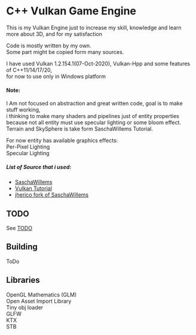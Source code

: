 # C++ Vulkan Game Engine 

This is my Vulkan Engine just to increase my skill, knowledge and learn more about 3D, and for my satisfaction

Code is mostly written by my own.<br />
Some part might be copied form many sources.

I have used Vulkan 1.2.154.1(07-Oct-2020), Vulkan-Hpp and some features of C++11/14/17/20, <br />
for now to use only in Windows platform

#### Note:
I Am not focused on abstraction and great written code, goal is to make stuff working,<br />
i thinking to make many shaders and pipelines just of entity properties because not all entity must use specular lighting or some bloom effect. <br />
Terrain and SkySphere is take form SaschaWillems Tutorial. <br />

For now entity has available graphics effects: <br />
Per-Pixel Lighting <br />
Specular Lighting <br />


##### List of Source that i used:<br />
* [SaschaWillems](https://github.com/SaschaWillems/Vulkan) <br />
* [Vulkan Tutorial](https://vulkan-tutorial.com/) <br />
* [jherico fork of SaschaWillems](https://github.com/jherico/vulkan) <br />

## TODO
See [TODO](TODO.md)

## Building
ToDo

## Libraries
OpenGL Mathematics (GLM) <br />
Open Asset Import Library <br />
Tiny obj loader <br />
GLFW <br />
KTX <br />
STB <br />


